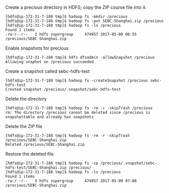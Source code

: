Create a precious directory in HDFS; copy the ZIP course file into it.
```
[hdfs@ip-172-31-7-188 tmp]$ hadoop fs -mkdir /precious
[hdfs@ip-172-31-7-188 tmp]$ hadoop fs -put SEBC-Shanghai.zip /precious
[hdfs@ip-172-31-7-188 tmp]$ hadoop fs -ls /precious
Found 1 items
-rw-r--r--   3 hdfs supergroup     474957 2017-05-09 06:55 /precious/SEBC-Shanghai.zip
```

Enable snapshots for precious
```
[hdfs@ip-172-31-7-188 tmp]$ hdfs dfsadmin -allowSnapshot /precious
Allowing snaphot on /precious succeeded
```

Create a snapshot called sebc-hdfs-test
```
[hdfs@ip-172-31-7-188 tmp]$ hadoop fs -createSnapshot /precious sebc-hdfs-test
Created snapshot /precious/.snapshot/sebc-hdfs-test
```

Delete the directory
```
[hdfs@ip-172-31-7-188 tmp]$ hadoop fs -rm -r -skipTrash /precious
rm: The directory /precious cannot be deleted since /precious is snapshottable and already has snapshots
```
Delete the ZIP file
```
[hdfs@ip-172-31-7-188 tmp]$ hadoop fs -rm -r -skipTrash /precious/SEBC-Shanghai.zip
Deleted /precious/SEBC-Shanghai.zip
```

Restore the deleted file
```
[hdfs@ip-172-31-7-188 tmp]$ hadoop fs -cp /precious/.snapshot/sebc-hdfs-test/SEBC-Shanghai.zip /precious/
[hdfs@ip-172-31-7-188 tmp]$ hadoop fs -ls /precious
Found 1 items
-rw-r--r--   3 hdfs supergroup     474957 2017-05-09 07:08 /precious/SEBC-Shanghai.zip
```
